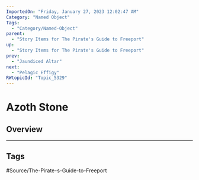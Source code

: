 ```yaml
---
ImportedOn: "Friday, January 27, 2023 12:02:47 AM"
Category: "Named Object"
Tags:
  - "Category/Named-Object"
parent:
  - "Story Items for The Pirate's Guide to Freeport"
up:
  - "Story Items for The Pirate's Guide to Freeport"
prev:
  - "Jaundiced Altar"
next:
  - "Pelagic Effigy"
RWtopicId: "Topic_5329"
---
```

# Azoth Stone
## Overview

---
## Tags
#Source/The-Pirate-s-Guide-to-Freeport

